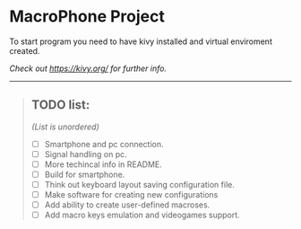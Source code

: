 

# MacroPhone Project

To start program you need to have kivy installed and virtual enviroment created.

_Check out https://kivy.org/ for further info._

---

> ## TODO list:
> _(List is unordered)_
> - [ ] Smartphone and pc connection.
> - [ ] Signal handling on pc.
> - [ ] More techincal info in README.
> - [ ] Build for smartphone.
> - [ ] Think out keyboard layout saving configuration file.
> - [ ] Make software for creating new configurations
> - [ ] Add ability to create user-defined macroses.
> - [ ] Add macro keys emulation and videogames support.